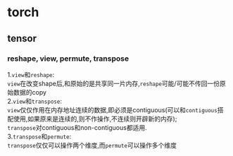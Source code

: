 # torch
## tensor
### reshape, view, permute, transpose 
1.```view```和```reshape```:  
```view```在改变shape后,和原始的是共享同一片内存,```reshape```可能/可能不传回一份原始数据的copy  
2.```view```和```transpose```:  
```view```仅仅作用在内存地址连续的数据,即必须是contiguous(可以和```contiguous```搭配使用,如果原来是连续的,则不作操作,不连续则开辟新的内存);  
```transpose```对contiguous和non-contiguous都适用.  
3.```transpose```和```permute```:   
```transpose```仅仅可以操作两个维度,而```permute```可以操作多个维度
